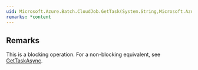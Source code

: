 ```yaml
---  
uid: Microsoft.Azure.Batch.CloudJob.GetTask(System.String,Microsoft.Azure.Batch.DetailLevel,System.Collections.Generic.IEnumerable{Microsoft.Azure.Batch.BatchClientBehavior})  
remarks: *content  
---  
```

  
## Remarks  
 This is a blocking operation. For a non-blocking equivalent, see [GetTaskAsync](assetId:///M:Microsoft.Azure.Batch.CloudJob.GetTaskAsync(System.String,Microsoft.Azure.Batch.DetailLevel,System.Collections.Generic.IEnumerable{Microsoft.Azure.Batch.BatchClientBehavior},System.Threading.CancellationToken)?qualifyHint=False&autoUpgrade=True).
